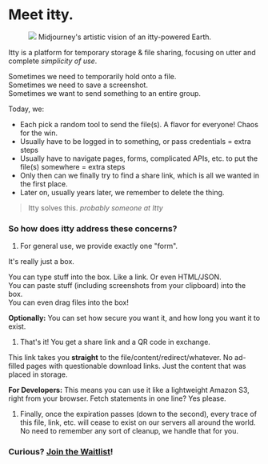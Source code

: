 <script>
  export let data
  import earth from '$lib/assets/earth-art.png'

  // let { quote } = data
</script>

# Meet <span class="accent">it<strike>t</strike>y</span>.

<figure id="earth" class="float-right">
  <img src={earth} class="right" />
  <caption>Midjourney's artistic vision of 
  an itty-powered Earth.</caption>
</figure>

Itty is a platform for temporary storage & file sharing, focusing on utter and complete _simplicity of use_.


Sometimes we need to temporarily hold onto a file.  
Sometimes we need to save a screenshot.  
Sometimes we want to send something to an entire group.  

Today, we:

- Each pick a random tool to send the file(s).  A flavor for everyone!  Chaos for the win.
- Usually have to be logged in to something, or pass credentials = extra steps
- Usually have to navigate pages, forms, complicated APIs, etc. to put the file(s) somewhere = extra steps
- Only then can we finally try to find a share link, which is all we wanted in the first place.
- Later on, usually years later, we remember to delete the thing.

> Itty solves this. 
<cite>probably someone at Itty</cite>

### So how does itty address these concerns?

1. For general use, we provide exactly one "form".

  It's really just a box.

  You can type stuff into the box.  Like a link.  Or even HTML/JSON.  
  You can paste stuff (including screenshots from your clipboard) into the box.  
  You can even drag files into the box!

  **Optionally:** You can set how secure you want it, and how long you want it to exist.

1. That's it!  You get a share link and a QR code in exchange.  

  This link takes you **straight** to the file/content/redirect/whatever.  No ad-filled pages with questionable download links.  Just the content that was placed in storage.  

  **For Developers:** This means you can use it like a lightweight Amazon S3, right from your browser.  Fetch statements in one line?  Yes please.

1. Finally, once the expiration passes (down to the second), every trace of this file, link, etc. will cease to exist 
  on our servers all around the world.  No need to remember any sort of cleanup, we handle that for you.

### Curious? <a href="/waitlist">Join the Waitlist</a>!

<!-- STYLES -->
<style lang="scss">
  h2 {
    margin-top: -0.8em;
    margin-bottom: 1em;
  }


  #earth {
    max-width: clamp(10em, 50vw, 30em);

    caption {
      margin-top: -1em;
    }

    img {
      opacity: 0.85;
      z-index: -1;
      margin-top: -5rem;
      transition: opacity 1s ease;
    }

    &:hover {
      img {
        opacity: 1;
      }
    }

    @media (prefers-color-scheme: dark) {
      img {
        filter: invert(0.95);
      }
    }

    
  }

  @media screen and (max-width: 35em) {
    #earth {
      display: none;
    }      
  }
</style>
